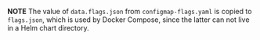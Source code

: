 **NOTE** The value of `data.flags.json` from `configmap-flags.yaml` is copied
to `flags.json`, which is used by Docker Compose, since the latter can not live
in a Helm chart directory.
